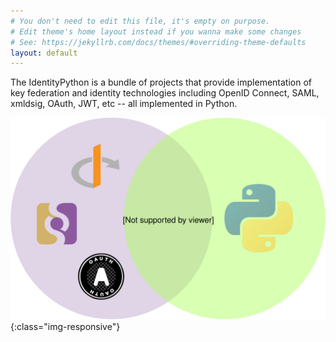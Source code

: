 ```yaml
---
# You don't need to edit this file, it's empty on purpose.
# Edit theme's home layout instead if you wanna make some changes
# See: https://jekyllrb.com/docs/themes/#overriding-theme-defaults
layout: default
---
```


The IdentityPython is a bundle of projects that provide implementation of
key federation and identity technologies including OpenID Connect, SAML,
xmldsig, OAuth, JWT, etc -- all implemented in Python.

![identityphthonvenn](/images/identitypython.svg){:class="img-responsive"}

